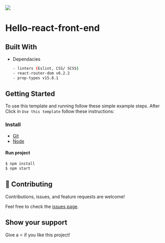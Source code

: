 ![](https://img.shields.io/badge/Microverse-blueviolet)

# Hello-react-front-end
## Built With
- Dependacies
  ```bash
  - linters (Eslint, CSS/ SCSS) 
  - react-router-dom v6.2.2
  - prop-types v15.8.1
  ```


## Getting Started
To use this template and running follow these simple example steps.
After Click in `Use this template` follow these instructions:

### Install
  -  [Git](https://git-scm.com/downloads)
  -  [Node](https://nodejs.org/en/download/)

#### Run project

```bash
$ npm install
$ npm start
```


## 🤝 Contributing

Contributions, issues, and feature requests are welcome!

Feel free to check the [issues page](../../issues/).

## Show your support

Give a ⭐️ if you like this project!
